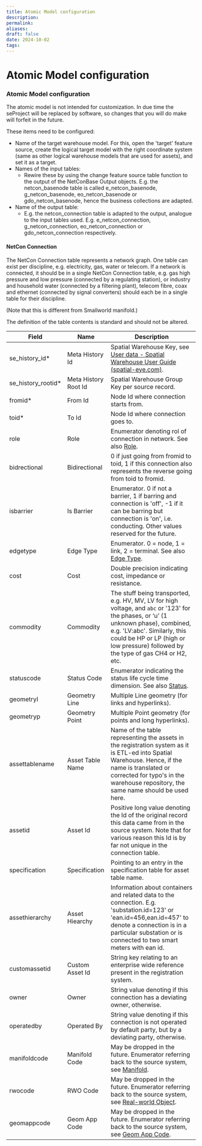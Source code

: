 ```yaml
---
title: Atomic Model configuration
description: 
permalink: 
aliases: 
draft: false
date: 2024-10-02
tags: 
---
```

# Atomic Model configuration


### Atomic Model configuration

The atomic model is not intended for customization. In due time the seProject will be replaced by software, so changes that you will do make will forfeit in the future.

These items need to be configured:

- Name of the target warehouse model. For this, open the 'target' feature source, create the logical target model with the right coordinate system (same as other logical warehouse models that are used for assets), and set it as a target.
- Names of the input tables:
  - Rewire these by using the change feature source table function to the output of the NetConBase Output objects. E.g. the netcon_basenode table is called e_netcon_basenode, g_netcon_basenode, eo_netcon_basenode or gdo_netcon_basenode, hence the business collections are adapted.
- Name of the output table:
  - E.g. the netcon_connection table is adapted to the output, analogue to the input tables used. E.g. e_netcon_connection, g_netcon_connection, eo_netcon_connection or gdo_netcon_connection respectively.

#### NetCon Connection

The NetCon Connection table represents a network graph. One table can exist per discipline, e.g. electricity, gas, water or telecom. If a network is connected, it should be in a single NetCon Connection table, e.g. gas high pressure and low pressure (connected by a regulating station), or industry and household water (connected by a filtering plant), telecom fibre, coax and ethernet (connected by signal converters) should each be in a single table for their discipline.

(Note that this is different from Smallworld manifold.)

The definition of the table contents is standard and should not be altered.

Field          | Name | Description
------------   | ---- | -----------
se_history_id* | Meta History Id | Spatial Warehouse Key, see [User data - Spatial Warehouse User Guide (spatial-eye.com)](https://documentation.spatial-eye.com/swh/2021_2/en/143117a0-d822-42f1-ae69-a484a2db0efa.htm).
se_history_rootid* | Meta History Root Id | Spatial Warehouse Group Key per source record.
fromid*            | From Id | Node Id where connection starts from.
toid*              | To Id | Node Id where connection goes to.
role               | Role | Enumerator denoting rol of connection in network. See also [Role](Atomic%2520Model%2520configuration.md##netcon-role).
bidrectional       | Bidirectional | 0 if just going from fromid to toid, 1 if this connection also represents the reverse going from toid to fromid.
isbarrier          | Is Barrier | Enumerator. 0 if not a barrier, 1 if barring and connection is 'off', -1 if it can be barring but connection is 'on', i.e. conducting. Other values reserved for the future.
edgetype           | Edge Type | Enumerator. 0 = node, 1 = link, 2 = terminal. See also [Edge Type](Atomic%2520Model%2520configuration.md##netcon-edge-type).
cost               | Cost | Double precision indicating cost, impedance or resistance.
commodity          | Commodity | The stuff being transported, e.g. HV, MV, LV for high voltage, and `abc` or '123' for the phases, or ‘u’ (1 unknown phase), combined, e.g. 'LV:abc'. Similarly, this could be HP or LP (high or low pressure) followed by the type of gas CH4 or H2, etc.
statuscode         | Status Code | Enumerator indicating the status life cycle time dimension. See also [Status](Atomic%2520Model%2520configuration.md##netcon-status).
geometryl          | Geometry Line | Multiple Line geometry (for links and hyperlinks).
geometryp          | Geometry Point | Multiple Point geometry (for points and long hyperlinks).
assettablename     | Asset Table Name | Name of the table representing the assets in the registration system as it is ETL-ed into Spatial Warehouse. Hence, if the name is translated or corrected for typo's in the warehouse repository, the same name should be used here.
assetid            | Asset Id | Positive long value denoting the Id of the original record this data came from in the source system. Note that for various reason this Id is by far not unique in the connection table.
specification      | Specification | Pointing to an entry in the specification table for asset table name.
assethierarchy     | Asset Hiearchy | Information about containers and related data to the connection. E.g. 'substation.id=123' or 'ean.id=456,ean.id=457' to denote a connection is in a particular substation or is connected to two smart meters with ean id.
customassetid      | Custom Asset Id | String key relating to an enterprise wide reference present in the registration system.
owner              | Owner | String value denoting if this connection has a deviating owner, <null> otherwise.
operatedby         | Operated By | String value denoting if this connection is not operated by default party, but by a deviating party, <null> otherwise.
manifoldcode       | Manifold Code | May be dropped in the future. Enumerator referring back to the source system, see [Manifold](Atomic%2520Model%2520configuration.md##manifold-definition).
rwocode            | RWO Code | May be dropped in the future. Enumerator referring back to the source system, see [Real-world Object](Atomic%2520Model%2520configuration.md##rwo-definition).
geomappcode        | Geom App Code | May be dropped in the future. Enumerator referring back to the source system, see [Geom App Code](Atomic%2520Model%2520configuration.md##geom-attribute-definition).

